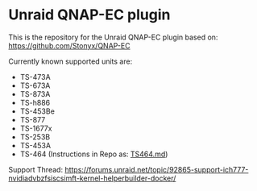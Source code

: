 # Unraid QNAP-EC plugin

This is the repository for the Unraid QNAP-EC plugin based on: https://github.com/Stonyx/QNAP-EC

Currently known supported units are:
- TS-473A
- TS-673A
- TS-873A
- TS-h886
- TS-453Be
- TS-877
- TS-1677x
- TS-253B
- TS-453A
- TS-464 (Instructions in Repo as: [TS464.md](https://github.com/ich777/unraid-qnapec/blob/master/TS464.md))

Support Thread: https://forums.unraid.net/topic/92865-support-ich777-nvidiadvbzfsiscsimft-kernel-helperbuilder-docker/